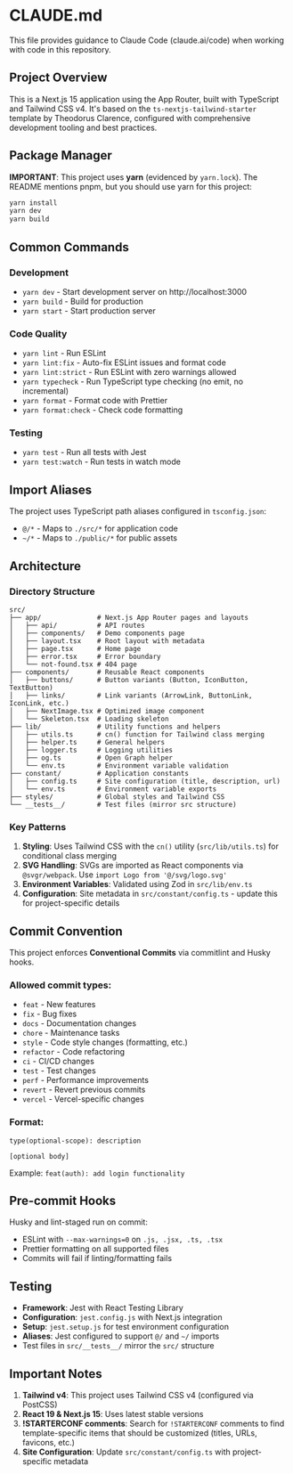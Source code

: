 # CLAUDE.md

This file provides guidance to Claude Code (claude.ai/code) when working with code in this repository.

## Project Overview

This is a Next.js 15 application using the App Router, built with TypeScript and Tailwind CSS v4. It's based on the `ts-nextjs-tailwind-starter` template by Theodorus Clarence, configured with comprehensive development tooling and best practices.

## Package Manager

**IMPORTANT**: This project uses **yarn** (evidenced by `yarn.lock`). The README mentions pnpm, but you should use yarn for this project:

```bash
yarn install
yarn dev
yarn build
```

## Common Commands

### Development

- `yarn dev` - Start development server on http://localhost:3000
- `yarn build` - Build for production
- `yarn start` - Start production server

### Code Quality

- `yarn lint` - Run ESLint
- `yarn lint:fix` - Auto-fix ESLint issues and format code
- `yarn lint:strict` - Run ESLint with zero warnings allowed
- `yarn typecheck` - Run TypeScript type checking (no emit, no incremental)
- `yarn format` - Format code with Prettier
- `yarn format:check` - Check code formatting

### Testing

- `yarn test` - Run all tests with Jest
- `yarn test:watch` - Run tests in watch mode

## Import Aliases

The project uses TypeScript path aliases configured in `tsconfig.json`:

- `@/*` - Maps to `./src/*` for application code
- `~/*` - Maps to `./public/*` for public assets

## Architecture

### Directory Structure

```
src/
├── app/              # Next.js App Router pages and layouts
│   ├── api/          # API routes
│   ├── components/   # Demo components page
│   ├── layout.tsx    # Root layout with metadata
│   ├── page.tsx      # Home page
│   ├── error.tsx     # Error boundary
│   └── not-found.tsx # 404 page
├── components/       # Reusable React components
│   ├── buttons/      # Button variants (Button, IconButton, TextButton)
│   ├── links/        # Link variants (ArrowLink, ButtonLink, IconLink, etc.)
│   ├── NextImage.tsx # Optimized image component
│   └── Skeleton.tsx  # Loading skeleton
├── lib/              # Utility functions and helpers
│   ├── utils.ts      # cn() function for Tailwind class merging
│   ├── helper.ts     # General helpers
│   ├── logger.ts     # Logging utilities
│   ├── og.ts         # Open Graph helper
│   └── env.ts        # Environment variable validation
├── constant/         # Application constants
│   ├── config.ts     # Site configuration (title, description, url)
│   └── env.ts        # Environment variable exports
├── styles/           # Global styles and Tailwind CSS
└── __tests__/        # Test files (mirror src structure)
```

### Key Patterns

1. **Styling**: Uses Tailwind CSS with the `cn()` utility (`src/lib/utils.ts`) for conditional class merging
2. **SVG Handling**: SVGs are imported as React components via `@svgr/webpack`. Use `import Logo from '@/svg/logo.svg'`
3. **Environment Variables**: Validated using Zod in `src/lib/env.ts`
4. **Configuration**: Site metadata in `src/constant/config.ts` - update this for project-specific details

## Commit Convention

This project enforces **Conventional Commits** via commitlint and Husky hooks.

### Allowed commit types:

- `feat` - New features
- `fix` - Bug fixes
- `docs` - Documentation changes
- `chore` - Maintenance tasks
- `style` - Code style changes (formatting, etc.)
- `refactor` - Code refactoring
- `ci` - CI/CD changes
- `test` - Test changes
- `perf` - Performance improvements
- `revert` - Revert previous commits
- `vercel` - Vercel-specific changes

### Format:

```
type(optional-scope): description

[optional body]
```

Example: `feat(auth): add login functionality`

## Pre-commit Hooks

Husky and lint-staged run on commit:

- ESLint with `--max-warnings=0` on `.js, .jsx, .ts, .tsx`
- Prettier formatting on all supported files
- Commits will fail if linting/formatting fails

## Testing

- **Framework**: Jest with React Testing Library
- **Configuration**: `jest.config.js` with Next.js integration
- **Setup**: `jest.setup.js` for test environment configuration
- **Aliases**: Jest configured to support `@/` and `~/` imports
- Test files in `src/__tests__/` mirror the `src/` structure

## Important Notes

1. **Tailwind v4**: This project uses Tailwind CSS v4 (configured via PostCSS)
2. **React 19 & Next.js 15**: Uses latest stable versions
3. **!STARTERCONF comments**: Search for `!STARTERCONF` comments to find template-specific items that should be customized (titles, URLs, favicons, etc.)
4. **Site Configuration**: Update `src/constant/config.ts` with project-specific metadata
